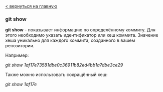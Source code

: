 [< вернуться на главную](./readme.md)

### git show

**git show** - показывает информацию по определённому коммиту. Для этого необходимо указать идентификатор или хеш коммита. Значение хеша уникально для каждого коммита, созданного в вашем репозитории.

Например:

*git show 1af17e73581dbe0c36911b82ed4bb1a7dbe3ce29*

Также можно использовать сокращённый хеш:

*git show 1af17e*